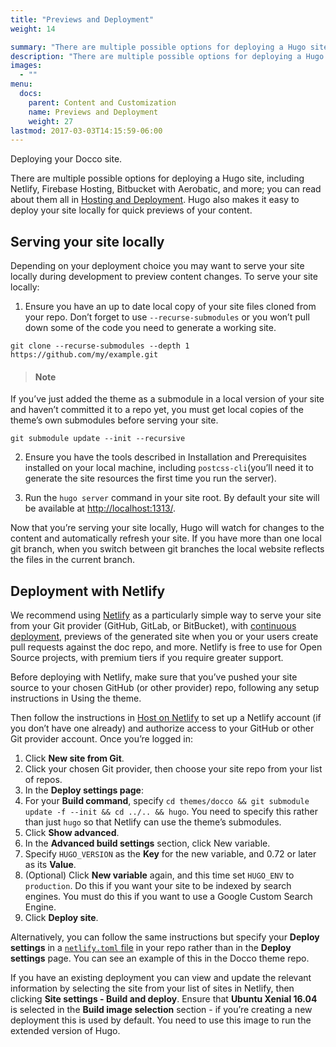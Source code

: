 ```yaml
---
title: "Previews and Deployment"
weight: 14

summary: "There are multiple possible options for deploying a Hugo site, including Netlify, Firebase Hosting, Bitbucket with Aerobatic, and more; you can read about them all in Hosting and Deployment."
description: "There are multiple possible options for deploying a Hugo site, including Netlify, Firebase Hosting, Bitbucket with Aerobatic, and more; you can read about them all in Hosting and Deployment."
images: 
  - ""
menu:
  docs:
    parent: Content and Customization
    name: Previews and Deployment
    weight: 27
lastmod: 2017-03-03T14:15:59-06:00
---
```


Deploying your Docco site.

There are multiple possible options for deploying a Hugo site, including Netlify, Firebase Hosting, Bitbucket with Aerobatic, and more; you can read about them all in [Hosting and Deployment](https://gohugo.io/hosting-and-deployment/). Hugo also makes it easy to deploy your site locally for quick previews of your content.

## Serving your site locally

Depending on your deployment choice you may want to serve your site locally during development to preview content changes. To serve your site locally:

1. Ensure you have an up to date local copy of your site files cloned from your repo. Don’t forget to use `--recurse-submodules` or you won’t pull down some of the code you need to generate a working site.

```
git clone --recurse-submodules --depth 1 https://github.com/my/example.git
```

> #### Note
If you’ve just added the theme as a submodule in a local version of your site and haven’t committed it to a repo yet, you must get local copies of the theme’s own submodules before serving your site.
```
git submodule update --init --recursive
```
2. Ensure you have the tools described in Installation and Prerequisites installed on your local machine, including `postcss-cli`(you’ll need it to generate the site resources the first time you run the server).

3. Run the `hugo server` command in your site root. By default your site will be available at [http://localhost:1313/](http://localhost:1313/).

Now that you’re serving your site locally, Hugo will watch for changes to the content and automatically refresh your site. If you have more than one local git branch, when you switch between git branches the local website reflects the files in the current branch.

## Deployment with Netlify 

We recommend using [Netlify](https://www.netlify.com/) as a particularly simple way to serve your site from your Git provider (GitHub, GitLab, or BitBucket), with [continuous deployment](https://www.netlify.com/docs/continuous-deployment/), previews of the generated site when you or your users create pull requests against the doc repo, and more. Netlify is free to use for Open Source projects, with premium tiers if you require greater support.

Before deploying with Netlify, make sure that you’ve pushed your site source to your chosen GitHub (or other provider) repo, following any setup instructions in Using the theme.

Then follow the instructions in [Host on Netlify](https://gohugo.io/hosting-and-deployment/hosting-on-netlify/) to set up a Netlify account (if you don’t have one already) and authorize access to your GitHub or other Git provider account. Once you’re logged in:

1. Click **New site from Git**.
1. Click your chosen Git provider, then choose your site repo from your list of repos.
1. In the **Deploy settings page**:
  1. For your **Build command**, specify `cd themes/docco && git submodule update -f --init && cd ../.. && hugo`. You need to specify this rather than just `hugo` so that Netlify can use the theme’s submodules.
  1. Click **Show advanced**.
  1. In the **Advanced build settings** section, click New variable.
  1. Specify `HUGO_VERSION` as the **Key** for the new variable, and 0.72 or later as its **Value**.
  1. (Optional) Click **New variable** again, and this time set `HUGO_ENV` to `production`. Do this if you want your site to be indexed by search engines. You must do this if you want to use a Google Custom Search Engine.
  1. Click **Deploy site**.

Alternatively, you can follow the same instructions but specify your **Deploy settings** in a [`netlify.toml` file](https://docs.netlify.com/configure-builds/file-based-configuration/) in your repo rather than in the **Deploy settings** page. You can see an example of this in the Docco theme repo.

If you have an existing deployment you can view and update the relevant information by selecting the site from your list of sites in Netlify, then clicking **Site settings - Build and deploy**. Ensure that **Ubuntu Xenial 16.04** is selected in the **Build image selection** section - if you’re creating a new deployment this is used by default. You need to use this image to run the extended version of Hugo.

